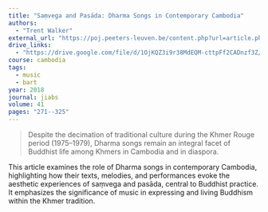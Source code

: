 ```yaml
---
title: "Saṃvega and Pasāda: Dharma Songs in Contemporary Cambodia"
authors:
  - "Trent Walker"
external_url: "https://poj.peeters-leuven.be/content.php?url=article.php&id=3285745&journal_code=JIABS"
drive_links:
  - "https://drive.google.com/file/d/1OjKQZ3i9r38MdEQM-cttpFf2CADnzf3Z/view?usp=sharing"
course: cambodia
tags:
  - music
  - bart
year: 2018
journal: jiabs
volume: 41
pages: "271--325"
---
```


> Despite the decimation of traditional culture during the Khmer Rouge
period (1975–1979), Dharma songs remain an integral facet of Buddhist life
among Khmers in Cambodia and in diaspora.

This article examines the role of Dharma songs in contemporary Cambodia, highlighting how their texts, melodies, and performances evoke the aesthetic experiences of saṃvega and pasāda, central to Buddhist practice. It emphasizes the significance of music in expressing and living Buddhism within the Khmer tradition.
